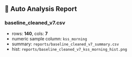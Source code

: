 ## 🧪 Auto Analysis Report

### baseline_cleaned_v7.csv
- rows: **140**, cols: **7**
- numeric sample column: `kss_morning`
- summary: `reports/baseline_cleaned_v7_summary.csv`
- hist: `reports/baseline_cleaned_v7_kss_morning_hist.png`